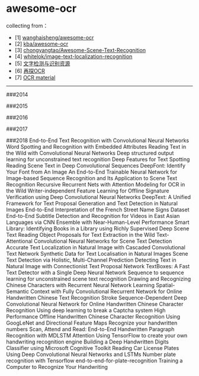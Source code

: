 # awesome-ocr

collecting from：

- [1] [wanghaisheng/awesome-ocr](https://github.com/wanghaisheng/awesome-ocr)
- [2] [kba/awesome-ocr](https://github.com/kba/awesome-ocr)
- [3] [chongyangtao/Awesome-Scene-Text-Recognition](https://github.com/chongyangtao/Awesome-Scene-Text-Recognition)
- [4] [whitelok/image-text-localization-recognition](https://github.com/whitelok/image-text-localization-recognition/blob/master/README.zh-cn.md)
- [5] [文字检测与识别资源](http://blog.csdn.net/PeaceInMind/article/details/51387367)
- [6] [再探OCR](http://blog.csdn.net/traumland/article/details/51749582)
- [7] [OCR material](http://blog.csdn.net/haluoluo211/article/details/54345026)

---

###2014

###2015

###2016


###2017


###2018
End-to-End Text Recognition with Convolutional Neural Networks
Word Spotting and Recognition with Embedded Attributes
Reading Text in the Wild with Convolutional Neural Networks
Deep structured output learning for unconstrained text recognition
Deep Features for Text Spotting
Reading Scene Text in Deep Convolutional Sequences
DeepFont: Identify Your Font from An Image
An End-to-End Trainable Neural Network for Image-based Sequence Recognition and Its Application to Scene Text Recognition
Recursive Recurrent Nets with Attention Modeling for OCR in the Wild
Writer-independent Feature Learning for Offline Signature Verification using Deep Convolutional Neural Networks
DeepText: A Unified Framework for Text Proposal Generation and Text Detection in Natural Images
End-to-End Interpretation of the French Street Name Signs Dataset
End-to-End Subtitle Detection and Recognition for Videos in East Asian Languages via CNN Ensemble with Near-Human-Level Performance
Smart Library: Identifying Books in a Library using Richly Supervised Deep Scene Text Reading
Object Proposals for Text Extraction in the Wild
Text-Attentional Convolutional Neural Networks for Scene Text Detection
Accurate Text Localization in Natural Image with Cascaded Convolutional Text Network
Synthetic Data for Text Localisation in Natural Images
Scene Text Detection via Holistic, Multi-Channel Prediction
Detecting Text in Natural Image with Connectionist Text Proposal Network
TextBoxes: A Fast Text Detector with a Single Deep Neural Network
Sequence to sequence learning for unconstrained scene text recognition
Drawing and Recognizing Chinese Characters with Recurrent Neural Network
Learning Spatial-Semantic Context with Fully Convolutional Recurrent Network for Online Handwritten Chinese Text Recognition
Stroke Sequence-Dependent Deep Convolutional Neural Network for Online Handwritten Chinese Character Recognition
Using deep learning to break a Captcha system
High Performance Offline Handwritten Chinese Character Recognition Using GoogLeNet and Directional Feature Maps
Recognize your handwritten numbers
Scan, Attend and Read: End-to-End Handwritten Paragraph Recognition with MDLSTM Attention
Using TensorFlow to create your own handwriting recognition engine
Building a Deep Handwritten Digits Classifier using Microsoft Cognitive Toolkit
Reading Car License Plates Using Deep Convolutional Neural Networks and LSTMs
Number plate recognition with Tensorflow
end-to-end-for-plate-recognition
Training a Computer to Recognize Your Handwriting
